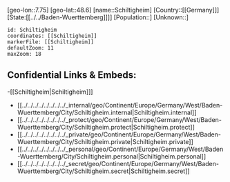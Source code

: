 ﻿---
location: [48.6,7.75]
mapzoom: [7,12] 
mapmarker: city 
type: City
tags:
- geo/City


SpocWebEntityId: 34018
isDeleted: false
confidential: public

---
[geo-lon::7.75]
[geo-lat::48.6]
[name::Schiltigheim]
[Country::[[Germany]]]
[State:[[../../Baden-Wuerttemberg]]]]
[Population::]
[Unknown::]


```leaflet
id: Schiltigheim
coordinates: [[Schiltigheim]]
markerFile: [[Schiltigheim]]
defaultZoom: 11 
maxZoom: 18
```


## Confidential Links & Embeds: 
-[[Schiltigheim|Schiltigheim]]] 
- [[../../../../../../../../_internal/geo/Continent/Europe/Germany/West/Baden-Wuerttemberg/City/Schiltigheim.internal|Schiltigheim.internal]] 
- [[../../../../../../../../_protect/geo/Continent/Europe/Germany/West/Baden-Wuerttemberg/City/Schiltigheim.protect|Schiltigheim.protect]] 
- [[../../../../../../../../_private/geo/Continent/Europe/Germany/West/Baden-Wuerttemberg/City/Schiltigheim.private|Schiltigheim.private]] 
- [[../../../../../../../../_personal/geo/Continent/Europe/Germany/West/Baden-Wuerttemberg/City/Schiltigheim.personal|Schiltigheim.personal]] 
- [[../../../../../../../../_secret/geo/Continent/Europe/Germany/West/Baden-Wuerttemberg/City/Schiltigheim.secret|Schiltigheim.secret]] 
